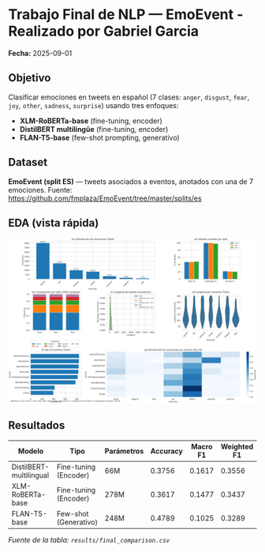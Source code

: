 # Trabajo Final de NLP — EmoEvent - Realizado por Gabriel Garcia

**Fecha:** 2025-09-01

## Objetivo

Clasificar emociones en tweets en español (7 clases: `anger`, `disgust`, `fear`, `joy`, `other`, `sadness`, `surprise`) usando tres enfoques:

- **XLM-RoBERTa-base** (fine-tuning, encoder)
- **DistilBERT multilingüe** (fine-tuning, encoder)
- **FLAN-T5-base** (few-shot prompting, generativo)

## Dataset

**EmoEvent (split ES)** — tweets asociados a eventos, anotados con una de 7 emociones.
Fuente: https://github.com/fmplaza/EmoEvent/tree/master/splits/es

## EDA (vista rápida)

![EDA Panel](results/eda/EDA_panel.png)

## Resultados

| Modelo | Tipo | Parámetros | Accuracy | Macro F1 | Weighted F1 |
| --- | --- | --- | --- | --- | --- |
| DistilBERT-multilingual | Fine-tuning (Encoder) | 66M | 0.3756 | 0.1617 | 0.3556 |
| XLM-RoBERTa-base | Fine-tuning (Encoder) | 278M | 0.3617 | 0.1477 | 0.3437 |
| FLAN-T5-base | Few-shot (Generativo) | 248M | 0.4789 | 0.1025 | 0.3289 |

_Fuente de la tabla: `results/final_comparison.csv`_
